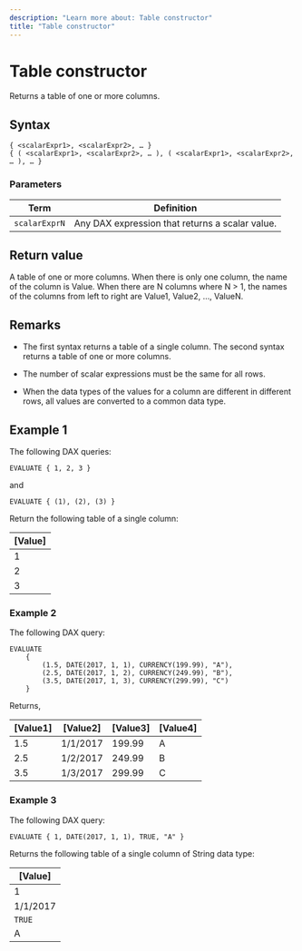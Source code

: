 ```yaml
---
description: "Learn more about: Table constructor"
title: "Table constructor"
---
```

# Table constructor

Returns a table of one or more columns.
  
## Syntax  
  
```dax
{ <scalarExpr1>, <scalarExpr2>, … } 
{ ( <scalarExpr1>, <scalarExpr2>, … ), ( <scalarExpr1>, <scalarExpr2>, … ), … }
```
  
### Parameters  
  
|Term|Definition|  
|--------|--------------|  
|`scalarExprN`|Any DAX expression that returns a scalar value.|  
  
## Return value

A table of one or more columns. When there is only one column, the name of the column is Value. When there are N columns where N > 1, the names of the columns from left to right are Value1, Value2, …, ValueN.
  
## Remarks

- The first syntax returns a table of a single column. The second syntax returns a table of one or more columns.

- The number of scalar expressions must be the same for all rows.

- When the data types of the values for a column are different in different rows, all values are converted to a common data type.

## Example 1

The following DAX queries:

```dax
EVALUATE { 1, 2, 3 }
```

and

```dax
EVALUATE { (1), (2), (3) }
```

Return the following table of a single column:

|[Value]  |
|---------|
|1     |
|2     |
|3     |

### Example 2

The following DAX query:

```dax
EVALUATE
    {
        (1.5, DATE(2017, 1, 1), CURRENCY(199.99), "A"),
        (2.5, DATE(2017, 1, 2), CURRENCY(249.99), "B"),
        (3.5, DATE(2017, 1, 3), CURRENCY(299.99), "C")
    }
```

Returns,

[Value1]  |[Value2]  |[Value3]  |[Value4]  
---------|---------|---------|---------
1.5    |    1/1/2017     |   199.99      |     A
2.5     |   1/2/2017      |    249.99     |         B
3.5     |   1/3/2017      |    299.99     |         C

### Example 3

The following DAX query:

```dax
EVALUATE { 1, DATE(2017, 1, 1), TRUE, "A" }
```

Returns the following table of a single column of String data type:

|[Value]  |
|---------|
|1     |
|1/1/2017     |
|``TRUE``    |
|A  |
